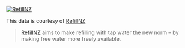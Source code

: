 [![RefillNZ](https://refillnz.org.nz/wp-content/uploads/2019/02/logo_refil_S.png)](https://refillnz.org.nz/)

This data is courtesy of [RefillNZ](https://refillnz.org.nz) 

> [RefillNZ](https://refillnz.org.nz) aims to make refilling with tap water the new norm – by making free water more freely available.

